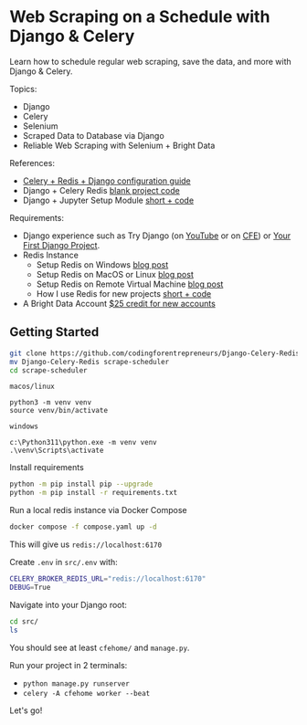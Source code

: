 # Web Scraping on a Schedule with Django & Celery
Learn how to schedule regular web scraping, save the data, and more with Django &amp; Celery.

Topics:

- Django
- Celery
- Selenium
- Scraped Data to Database via Django
- Reliable Web Scraping with Selenium + Bright Data

References:
- [Celery + Redis + Django configuration guide](https://www.codingforentrepreneurs.com/blog/celery-redis-django/)
- Django + Celery Redis [blank project code](https://github.com/codingforentrepreneurs/Django-Celery-Redis)
- Django + Jupyter Setup Module [short + code](https://www.codingforentrepreneurs.com/shorts/django-setup-for-use-in-jupyter-notebooks/)

Requirements:
- Django experience such as Try Django (on [YouTube](https://www.youtube.com/playlist?list=PLEsfXFp6DpzRMby_cSoWTFw8zaMdTEXgL) or on [CFE](https://www.codingforentrepreneurs.com/topics/try-django/)) or [Your First Django Project](https://www.codingforentrepreneurs.com/courses/your-first-django-project/).
- Redis Instance
  - Setup Redis on Windows [blog post](https://www.codingforentrepreneurs.com/blog/redis-on-windows/)
  - Setup Redis on MacOS or Linux [blog post](https://www.codingforentrepreneurs.com/blog/install-redis-mac-and-linux)
  - Setup Redis on Remote Virtual Machine [blog post](https://www.codingforentrepreneurs.com/blog/remote-redis-servers-for-development/)
  - How I use Redis for new projects [short + code](https://www.codingforentrepreneurs.com/shorts/how-i-use-redis-for-new-projects-with-docker-compose/)
- A Bright Data Account [$25 credit for new accounts](https://brdta.com/justin)

## Getting Started

```bash
git clone https://github.com/codingforentrepreneurs/Django-Celery-Redis
mv Django-Celery-Redis scrape-scheduler
cd scrape-scheduler
```

`macos/linux`
```
python3 -m venv venv
source venv/bin/activate
```

`windows`
```
c:\Python311\python.exe -m venv venv
.\venv\Scripts\activate
```

Install requirements
```bash
python -m pip install pip --upgrade
python -m pip install -r requirements.txt
```

Run a local redis instance via Docker Compose
```bash
docker compose -f compose.yaml up -d
```
This will give us `redis://localhost:6170`

Create `.env` in `src/.env` with:

```bash
CELERY_BROKER_REDIS_URL="redis://localhost:6170"
DEBUG=True
```

Navigate into your Django root:

```bash
cd src/
ls
```
You should see at least `cfehome/` and `manage.py`.

Run your project in 2 terminals:
- `python manage.py runserver`
- `celery -A cfehome worker --beat`

Let's go!
